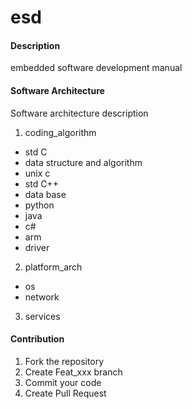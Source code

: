 # esd

#### Description
embedded software development manual

#### Software Architecture
Software architecture description
1. coding_algorithm
+ std C
+ data structure and algorithm
+ unix c
+ std C++
+ data base
+ python
+ java
+ c#
+ arm
+ driver
2. platform_arch
+ os
+ network
3. services


#### Contribution

1.  Fork the repository
2.  Create Feat_xxx branch
3.  Commit your code
4.  Create Pull Request


